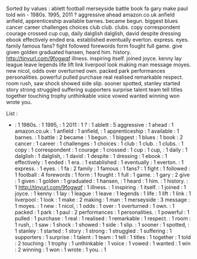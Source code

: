 Sorted by values :
ablett football merseyside battle book fa gary make paul told win - 1980s. 1995, 2011 ? aggressive ahead amazon.co.uk anfield anfield, apprenticeship available barnes. became begun. biggest blues cancer career challenges choices club club. clubs. copy correspondent courage crossed cup cup, daily dalglish dalglish, david despite dressing ebook effectively ended era. established eventually everton. express. eyes. family famous fans? fight followed forewords form fought full game. give given golden graduated hansen, heard him. history. http://tinyurl.com/9fogwqf illness. inspiring itself. joined joyce. kenny lay league leave legends life lift link liverpool look making man message moyes. new nicol, odds over overturned own. packed park performances personalities. powerful pulled purchase real realised remarkable respect. room rush, saw shock showed side slip. sooner spotted, stanley started story strong struggled suffering supporters surprise talent team tell titles together touching trophy unthinkable voice vowed wanted winning won wrote you. 

List :
- : 1
1980s. : 1
1995, : 1
2011 : 1
? : 1
ablett : 5
aggressive : 1
ahead : 1
amazon.co.uk : 1
anfield : 1
anfield, : 1
apprenticeship : 1
available : 1
barnes. : 1
battle : 2
became : 1
begun. : 1
biggest : 1
blues : 1
book : 2
cancer : 1
career : 1
challenges : 1
choices : 1
club : 1
club. : 1
clubs. : 1
copy : 1
correspondent : 1
courage : 1
crossed : 1
cup : 1
cup, : 1
daily : 1
dalglish : 1
dalglish, : 1
david : 1
despite : 1
dressing : 1
ebook : 1
effectively : 1
ended : 1
era. : 1
established : 1
eventually : 1
everton. : 1
express. : 1
eyes. : 1
fa : 2
family : 1
famous : 1
fans? : 1
fight : 1
followed : 1
football : 4
forewords : 1
form : 1
fought : 1
full : 1
game. : 1
gary : 2
give : 1
given : 1
golden : 1
graduated : 1
hansen, : 1
heard : 1
him. : 1
history. : 1
http://tinyurl.com/9fogwqf : 1
illness. : 1
inspiring : 1
itself. : 1
joined : 1
joyce. : 1
kenny : 1
lay : 1
league : 1
leave : 1
legends : 1
life : 1
lift : 1
link : 1
liverpool : 1
look : 1
make : 2
making : 1
man : 1
merseyside : 3
message : 1
moyes. : 1
new : 1
nicol, : 1
odds : 1
over : 1
overturned : 1
own. : 1
packed : 1
park : 1
paul : 2
performances : 1
personalities. : 1
powerful : 1
pulled : 1
purchase : 1
real : 1
realised : 1
remarkable : 1
respect. : 1
room : 1
rush, : 1
saw : 1
shock : 1
showed : 1
side : 1
slip. : 1
sooner : 1
spotted, : 1
stanley : 1
started : 1
story : 1
strong : 1
struggled : 1
suffering : 1
supporters : 1
surprise : 1
talent : 1
team : 1
tell : 1
titles : 1
together : 1
told : 2
touching : 1
trophy : 1
unthinkable : 1
voice : 1
vowed : 1
wanted : 1
win : 2
winning : 1
won : 1
wrote : 1
you. : 1
